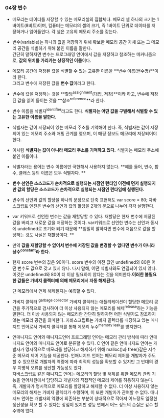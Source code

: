 ### 04장 변수

- 메모리는 데이터를 저장할 수 있는 메모리셀의 집합체다. 메모리 셀 하나의 크기는 1바이트(8비트)이며, 컴퓨터는 메모리의 셀의 크기, 즉 1바이트 단위로 데이터를 저장하거나 읽어들인다. 각 셀은 고유의 메모리 주소를 갖는다. 

- 변수(variable)는 하나의 값을 저장하기 위해 확보한 메모리 공간 자체 또는 그 메모리 공간을 식별하기 위해 붙인 이름을 말한다. <br>간단히 말하자면 변수는 프로그래밍 언어에서 값을 저장하고 참조하는 메커니즘으로, **값의 위치를 가리키는 상징적인 이름**이다.

- 메모리 공간에 저장된 값을 식별할 수 있는 고유한 이름을 **변수 이름(변수명)**이라 한다. <br>그리고 변수에 저장된 값을 **변수 값**이라고 한다.

- 변수에 값을 저장하는 것을 **할당<sup>assignment</sup>(대입, 저장)**이라 하고, 변수에 저장된 값을 읽어 들이는 것을 **참조<sup>reference</sup>**라 한다.


- 변수 이름을 식별자<sup>identifier</sup>라고도 한다. **식별자는 어떤 값을 구별해서 식별할 수 있는 고유한 이름을 말한다.**

- 식별자는 값이 저장되어 있는 메모리 주소를 기억해야 한다. 즉, 식별자는 값이 저장되어 있는 메모리 주소와 매핑 관계를 맺으며, 이 매핑 정보도 메모리에 저장되어야 한다.

- 이처럼 **식별자는 값이 아니라 메모리 주소를 기억하고 있다.** 식별자는 메모리 주소에 붙인 이름이다.

- 식별자라는 용어는 변수 이름에만 국한해서 사용하지 않는다. **예를 들어, 변수, 함수, 클래스 등의 이름은 모두 식별자다. **

- **변수 선언은 소스코드가 순차적으로 실행되는 시점인 런타임 이전에 먼저 실행되지만 값의 할당은 소스코드가 순차적으로 실행되는 시점인 런타임에 실행된다.**

- 변수의 선언과 값의 할당을 하나의 문장으로 단축 표현해도 var score = 80; 자바스크립트 엔진은 변수의 선언과 값의 할당을 2개의 문으로 나누어 각각 실행한다.

- var 키워드로 선언한 변수는 값을 재할당할 수 있다. 재할당은 현재 변수에 저장된 값을 버리고 새로운 값을 저장하는 것이다. var키워드로 선언한 변수는 선언과 동시에 undefined로 초기화 되기 때문에 **엄밀히 말하자면 변수에 처음으로 값을 할당하는 것도 사실은 재할당이다. **

- 만약 **값을 재할당할 수 없어서 변수에 저장된 값을 변경할 수 없다면 변수가 아니라 상수<sup>constant</sup>라 한다.**

- 현재 score 변수의 값은 90이다. score 변수의 이전 값인 undefined와 80은 어떤 변수도 값으로 갖고 있지 않다. 다시 말해, 어떤 식별자와도 연결되어 있지 않다. 이것은 undefined와 80이 더 이상 필요하지 않다는 것을 의미한다.**이러한 불필요한 값들은 가비지 콜렉터에 의해 메모리에서 자동 해제된다.**<br>

  단 메모리에서 언제 해제될지는 예측할 수 없다.

  

- 가비지 콜렉터 <sup>garbage collector</sup>
  가비지 콜렉터는 애플리케이션이 할당한 메모리 공간을 주기적으로 검사하여 더 이상 사용되지 않는 메모리를 해제<sup>release</sup>하는 기능을 말한다.  더 이상 사용되지 않는 메모리란 간단히 말하자면 어떤 식별자도 참조하지 않는 메모리 공간을 의미한다. 자바스크립트는 가비지 콜렉터를 내장하고 있는 매니지드 언어로서 가비지 콜렉터를 통해 메모리 누수<sup>memory leak</sup>를 방지한다.

- 언매니지드 언어와 매니지드언어
  프로그래밍 언어는 메모리 관리 방식에 따라 언매니지드 언어와 매니지드 언어로 분류할 수 있다.
  C 언어 같은 언매니지드 언어는 개발자가 명시적으로 메모리를 할당하고 해제하기 위해 malloc()과 free()같은 저수준 메모리 제어 기능을 제공한다. 언매니지드 언어는 메모리 제어를 개발자가 주도할 수 있으므로 개발자의 역량에 따라 최적의 성능을 확보할 수 있지만 그 반대의 경우 치명적 오류를 생산할 가능성도 있다.<br>자바스크립트 같은 매니지드 언어는 메모리의 할당 및 해제를 위한 메모리 관리 기능을 언어차원에서 담당하고 개발자의 직접적인 메모리 제어를 허용하지 않는다. 즉, 개발자가 명시적으로 메모리를 할당하고 해제할 수 없다. 더 이상 사용하지 않는 메모리의 해제는 가비지 콜렉터가 수행하며, 이 또한 개발자가 관여할 수 없다. 매니지드 언어는 개발자의 역량에 의존하는 부분이 상대적으로 작아져 어느정도 일정한 생산성을 확보 할 수 있다는 장점이 있지만 성능 면에서 어느 정도의 손실은 감수 할 수밖에 없다.  